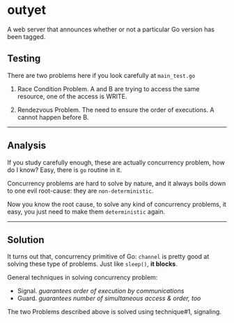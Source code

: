 # outyet

A web server that announces whether or not a particular Go version has been tagged.


## Testing

There are two problems here if you look carefully at `main_test.go`

1. Race Condition Problem. A and B are trying to access the same resource, one
of the access is WRITE.

2. Rendezvous Problem. The need to ensure the order of executions. A cannot
happen before B.

---
## Analysis

If you study carefully enough, these are actually concurrency problem, how do I
know? Easy, there is `go` routine in it.

Concurrency problems are hard to solve by nature, and it always boils down to
one evil root-cause: they are `non-deterministic`.

Now you know the root cause, to solve any kind of concurrency problems, it easy,
you just need to make them `deterministic` again.

---
## Solution

It turns out that, concurrency primitive of Go: `channel` is pretty good at solving
these type of problems. Just like `sleep()`, **it blocks**.

General techniques in solving concurrency problem:

- Signal. *guarantees order of execution by communications*
- Guard. *guarantees number of simultaneous access & order, too*

The two Problems described above is solved using technique#1, signaling.
